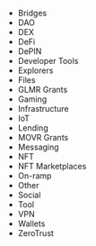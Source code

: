 - Bridges
- DAO
- DEX
- DeFi
- DePIN
- Developer Tools
- Explorers
- Files
- GLMR Grants
- Gaming
- Infrastructure
- IoT
- Lending
- MOVR Grants
- Messaging
- NFT
- NFT Marketplaces
- On-ramp
- Other
- Social
- Tool
- VPN
- Wallets
- ZeroTrust